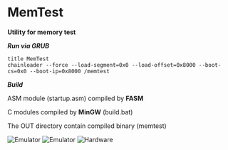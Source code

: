 # MemTest
**Utility for memory test**

***Run via GRUB***
```
title MemTest
chainloader --force --load-segment=0x0 --load-offset=0x8000 --boot-cs=0x0 --boot-ip=0x8000 /memtest
```

***Build***

ASM module (startup.asm) compiled by **FASM**

C modules compiled by **MinGW** (build.bat)

The OUT directory contain compiled binary (memtest)

![Emulator](https://github.com/dx8vb/Memory-Test/blob/master/screenshot/emulator1.png)
![Emulator](https://github.com/dx8vb/Memory-Test/blob/master/screenshot/emulator2.png)
![Hardware](https://github.com/dx8vb/Memory-Test/blob/master/screenshot/hardware.png)
